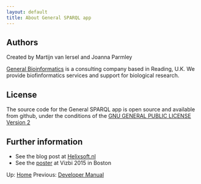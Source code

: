 ```yaml
---
layout: default
title: About General SPARQL app
---
```


## Authors

Created by Martijn van Iersel and Joanna Parmley

[General Bioinformatics](http://www.generalbioinformatics.com) is a consulting company based in Reading, U.K. We provide biofinformatics services and support for biological research.

## License

The source code for the General SPARQL app is open source and available from github, under the conditions of the [GNU GENERAL PUBLIC LICENSE Version 2](https://www.gnu.org/licenses/gpl-2.0.html)

## Further information

* See the blog post at [Helixsoft.nl](http://www.helixsoft.nl/blog/?p=641)
* See the [poster](http://vizbi.org/Posters/Fullscreen/2015/D03) at Vizbi 2015 in Boston

Up: [Home](index.html)
Previous: [Developer Manual](developermanual.html)
